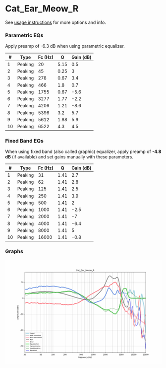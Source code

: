 # Cat_Ear_Meow_R
See [usage instructions](https://github.com/jaakkopasanen/AutoEq#usage) for more options and info.

### Parametric EQs
Apply preamp of -6.3 dB when using parametric equalizer.

|   # | Type    |   Fc (Hz) |    Q |   Gain (dB) |
|-----|---------|-----------|------|-------------|
|   1 | Peaking |        20 | 5.15 |         0.5 |
|   2 | Peaking |        45 | 0.25 |         3   |
|   3 | Peaking |       278 | 0.67 |         3.4 |
|   4 | Peaking |       466 | 1.8  |         0.7 |
|   5 | Peaking |      1755 | 0.67 |        -5.6 |
|   6 | Peaking |      3277 | 1.77 |        -2.2 |
|   7 | Peaking |      4206 | 1.21 |        -8.6 |
|   8 | Peaking |      5396 | 3.2  |         5.7 |
|   9 | Peaking |      5612 | 1.88 |         5.9 |
|  10 | Peaking |      6522 | 4.3  |         4.5 |

### Fixed Band EQs
When using fixed band (also called graphic) equalizer, apply preamp of **-4.8 dB** (if available) and set gains manually with these parameters.

|   # | Type    |   Fc (Hz) |    Q |   Gain (dB) |
|-----|---------|-----------|------|-------------|
|   1 | Peaking |        31 | 1.41 |         2.7 |
|   2 | Peaking |        62 | 1.41 |         2.8 |
|   3 | Peaking |       125 | 1.41 |         2.5 |
|   4 | Peaking |       250 | 1.41 |         3.9 |
|   5 | Peaking |       500 | 1.41 |         2   |
|   6 | Peaking |      1000 | 1.41 |        -2.5 |
|   7 | Peaking |      2000 | 1.41 |        -7   |
|   8 | Peaking |      4000 | 1.41 |        -6.4 |
|   9 | Peaking |      8000 | 1.41 |         5   |
|  10 | Peaking |     16000 | 1.41 |        -0.8 |

### Graphs
![](./Cat_Ear_Meow_R.png)
